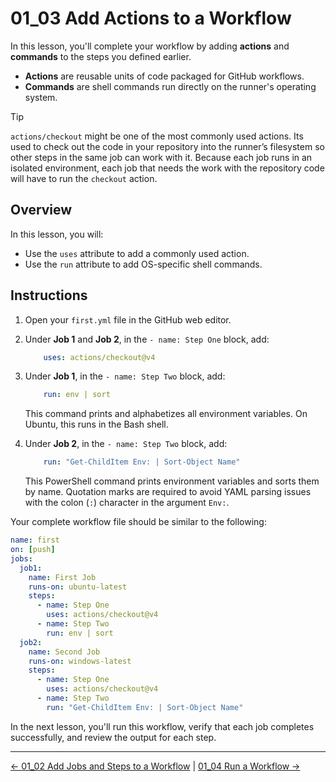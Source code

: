 # 01_03 Add Actions to a Workflow

In this lesson, you'll complete your workflow by adding **actions** and **commands** to the steps you defined earlier.

- **Actions** are reusable units of code packaged for GitHub workflows.
- **Commands** are shell commands run directly on the runner's operating system.

> [!TIP]
> `actions/checkout` might be one of the most commonly used actions. Its used to check out the code in your repository into the runner’s filesystem so other steps in the same job can work with it.
> Because each job runs in an isolated environment, each job that needs the work with the repository code will have to run the `checkout` action.

## Overview

In this lesson, you will:

- Use the `uses` attribute to add a commonly used action.
- Use the `run` attribute to add OS-specific shell commands.

## Instructions

1. Open your `first.yml` file in the GitHub web editor.
1. Under **Job 1** and **Job 2**, in the `- name: Step One` block, add:

    ```yaml
        uses: actions/checkout@v4
    ````

1. Under **Job 1**, in the `- name: Step Two` block, add:

    ```yaml
        run: env | sort
    ```

    This command prints and alphabetizes all environment variables. On Ubuntu, this runs in the  Bash shell.

1. Under **Job 2**, in the `- name: Step Two` block, add:

    ```yaml
        run: "Get-ChildItem Env: | Sort-Object Name"
    ```

    This PowerShell command prints environment variables and sorts them by name. Quotation marks are required to avoid YAML parsing issues with the colon (`:`) character in the argument `Env:`.

Your complete workflow file should be similar to the following:

```yaml
name: first
on: [push]
jobs:
  job1:
    name: First Job
    runs-on: ubuntu-latest
    steps:
      - name: Step One
        uses: actions/checkout@v4
      - name: Step Two
        run: env | sort
  job2:
    name: Second Job
    runs-on: windows-latest
    steps:
      - name: Step One
        uses: actions/checkout@v4
      - name: Step Two
        run: "Get-ChildItem Env: | Sort-Object Name"
```

In the next lesson, you'll run this workflow, verify that each job completes successfully, and review the output for each step.

<!-- FooterStart -->
---
[← 01_02 Add Jobs and Steps to a Workflow](../01_02_add_jobs_steps_to_a_workflow/README.md) | [01_04 Run a Workflow →](../01_04_run_a_workflow/README.md)
<!-- FooterEnd -->
